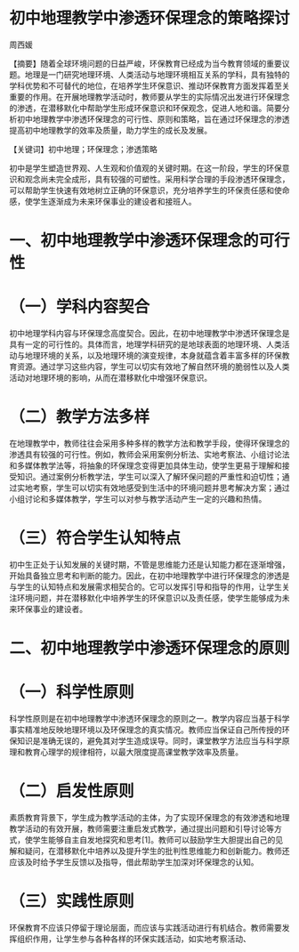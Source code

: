 # 初中地理教学中渗透环保理念的策略探讨

周西媛

【摘要】随着全球环境问题的日益严峻，环保教育已经成为当今教育领域的重要议题。地理是一门研究地理环境、人类活动与地理环境相互关系的学科，具有独特的学科优势和不可替代的地位，在培养学生环保意识、推动环保教育方面发挥着至关重要的作用。在开展地理教学活动时，教师要从学生的实际情况出发进行环保理念的渗透，在潜移默化中帮助学生形成环保意识和环保观念，促进人地和谐。简要分析初中地理教学中渗透环保理念的可行性、原则和策略，旨在通过环保理念的渗透提高初中地理教学的效率及质量，助力学生的成长及发展。

【关键词】初中地理；环保理念；渗透策略

初中是学生塑造世界观、人生观和价值观的关键时期。在这一阶段，学生的环保意识和观念尚未完全成形，具有较强的可塑性。采用科学合理的手段渗透环保理念，可以帮助学生快速有效地树立正确的环保意识，充分培养学生的环保责任感和使命感，使学生逐渐成为未来环保事业的建设者和接班人。

# 一、初中地理教学中渗透环保理念的可行性

# （一）学科内容契合

初中地理学科内容与环保理念高度契合。因此，在初中地理教学中渗透环保理念是具有一定的可行性的。具体而言，地理学科研究的是地球表面的地理环境、人类活动与地理环境的关系，以及地理环境的演变规律，本身就蕴含着丰富多样的环保教育资源。通过学习这些内容，学生可以切实有效地了解自然环境的脆弱性以及人类活动对地理环境的影响，从而在潜移默化中增强环保意识。

# （二）教学方法多样

在地理教学中，教师往往会采用多种多样的教学方法和教学手段，使得环保理念的渗透具有较强的可行性。例如，教师会采用案例分析法、实地考察法、小组讨论法和多媒体教学法等，将抽象的环保理念变得更加具体生动，使学生更易于理解和接受知识。通过案例分析教学法，学生可以深入了解环保问题的严重性和迫切性；通过实地考察，学生可以切实有效地感受到生活中的环境问题并思考解决方案；通过小组讨论和多媒体教学，学生可以对参与教学活动产生一定的兴趣和热情。

# （三）符合学生认知特点

初中生正处于认知发展的关键时期，不管是思维能力还是认知能力都在逐渐增强，开始具备独立思考和判断的能力。因此，在初中地理教学中进行环保理念的渗透是与学生的认知特点和发展需求相契合的。它可以发挥引导和指导的作用，让学生关注环境问题，并在潜移默化中培养学生的环保意识以及责任感，使学生能够成为未来环保事业的建设者。

# 二、初中地理教学中渗透环保理念的原则

# （一）科学性原则

科学性原则是在初中地理教学中渗透环保理念的原则之一。教学内容应当基于科学事实精准地反映地理环境以及环保理念的真实情况。教师应当保证自己所传授的环保知识是准确无误的，避免其对学生造成误导。同时，课堂教学方法应当与科学原理和教育心理学的规律相符，以最大限度提高课堂教学效率及质量。

# （二）启发性原则

素质教育背景下，学生成为教学活动的主体，为了实现环保理念的有效渗透和地理教学活动的有效开展，教师需要注重启发式教学，通过提出问题和引导讨论等方式，使学生能够自主自发地探究和思考[1]。教师可以鼓励学生大胆提出自己的见解和疑问，在潜移默化中培养以及提升学生的批判性思维能力和创新能力。教师还应该及时给予学生反馈以及指导，借此帮助学生加深对环保理念的认知。

# （三）实践性原则

环保教育不应该只停留于理论层面，而应该与实践活动进行有机结合。教师需要发挥组织作用，让学生参与各种各样的环保实践活动，如实地考察活动、